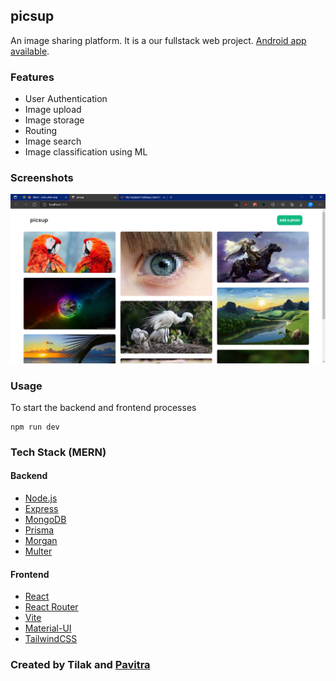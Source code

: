 picsup
---
An image sharing platform. It is a our fullstack web project. [Android app available](https://github.com/pavi2410/picsup-Android).

### Features
- User Authentication
- Image upload
- Image storage
- Routing
- Image search
- Image classification using ML

### Screenshots
![home page](./image.png)

### Usage

To start the backend and frontend processes
```
npm run dev
```

### Tech Stack (MERN)
#### Backend
- [Node.js](https://nodejs.org/en/)
- [Express](https://expressjs.com/)
- [MongoDB](https://www.mongodb.com/)
- [Prisma](https://www.prisma.io/)
- [Morgan](https://www.npmjs.com/package/morgan)
- [Multer](https://www.npmjs.com/package/multer)

#### Frontend
- [React](https://reactjs.org/)
- [React Router](https://reacttraining.com/react-router/)
- [Vite](https://vitejs.org/)
- [Material-UI](https://mui.com/)
- [TailwindCSS](https://tailwindcss.com/)

### Created by Tilak and [Pavitra](https://pavi2410.me)
